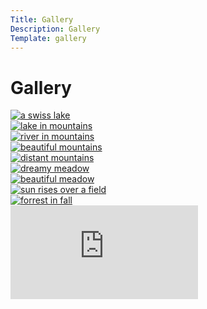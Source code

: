 ```yaml
---
Title: Gallery
Description: Gallery
Template: gallery
---
```


Gallery
===========

<div class="gallery" >
<div class="box1">
<a href="%base_url%/image/lake.jpg" target="_blank">
    <picture>
        <source media="(min-width: 767px)" srcset="%base_url%/image/lake.jpg?w=250&q=50">
        <source media="(min-width: 530px)" srcset="image/lake.jpg?w=500&q=50">
        <img class="gallery-img" src="%base_url%/image/lake.jpg?w=250" alt="a swiss lake">
    </picture>
</a>
</div>
<div class="box2">
<a href="%base_url%/image/lake2.jpg" target="_blank">
    <picture>
        <source media="(min-width: 767px)" srcset="%base_url%/image/lake2.jpg?w=250&q=50">
        <source media="(min-width: 530px)" srcset="image/lake2.jpg?w=500&q=50">
        <img class="gallery-img" src="%base_url%/image/lake2.jpg?w=250" alt="lake in mountains">
    </picture>
</a>
</div>
<div class="box3">
<a href="%base_url%/image/river.jpg" target="_blank">
    <picture>
        <source media="(min-width: 767px)" srcset="%base_url%/image/river.jpg?w=250&q=50">
        <source media="(min-width: 530px)" srcset="image/river.jpg?w=500&q=50">
        <img class="gallery-img" src="%base_url%/image/river.jpg?w=250" alt="river in mountains">
    </picture>
</a>
</div>
<div class="box4">
<a href="%base_url%/image/mountains.jpg" target="_blank">
    <picture>
        <source media="(min-width: 767px)" srcset="%base_url%/image/mountains.jpg?w=250&q=50">
        <source media="(min-width: 530px)" srcset="image/mountains.jpg?w=500&q=50">
        <img class="gallery-img" src="%base_url%/image/mountains.jpg?w=250" alt="beautiful mountains">
    </picture>
</a>
</div>
<div class="box5">
<a href="%base_url%/image/mountains2.jpg" target="_blank">
    <picture>
        <source media="(min-width: 767px)" srcset="%base_url%/image/mountains2.jpg?w=250&q=50">
        <source media="(min-width: 530px)" srcset="image/mountains2.jpg?w=500&q=50">
        <img  class="gallery-img" src="%base_url%/image/mountains2.jpg?w=250" alt="distant mountains">
    </picture>
</a>
</div>
<div class="box6">
<a href="%base_url%/image/meadow.jpg" target="_blank">
    <picture>
        <source media="(min-width: 767px)" srcset="%base_url%/image/meadow.jpg?w=250&q=50">
        <source media="(min-width: 530px)" srcset="image/meadow.jpg?w=500&q=50">
        <img class="gallery-img" src="%base_url%/image/meadow.jpg?w=250" alt="dreamy meadow">
    </picture>
</a>
</div>
<div class="box7">
<a href="%base_url%/image/meadow2.jpg" target="_blank">
    <picture>
        <source media="(min-width: 767px)" srcset="%base_url%/image/meadow2.jpg?w=250&q=50">
        <source media="(min-width: 530px)" srcset="image/meadow2.jpg?w=500&q=50">
        <img class="gallery-img" src="%base_url%/image/meadow2.jpg?w=250" alt="beautiful meadow">
    </picture>
</a>
</div>
<div class="box8">
<a href="%base_url%/image/sunrise.jpg" target="_blank">
    <picture>
        <source media="(min-width: 767px)" srcset="%base_url%/image/sunrise.jpg?w=250&q=50">
        <source media="(min-width: 530px)" srcset="image/sunrise.jpg?w=500&q=50">
        <img class="gallery-img" src="%base_url%/image/sunrise.jpg?w=250" alt="sun rises over a field">
    </picture>
</a>
</div>
<div class="box9">
<a href="%base_url%/image/forrest.jpg" target="_blank">
    <picture>
        <source media="(min-width: 767px)" srcset="%base_url%/image/forrest.jpg?w=250&q=50">
        <source media="(min-width: 530px)" srcset="image/forrest.jpg?w=500&q=50">
        <img class="gallery-img" src="%base_url%/image/forrest.jpg?w=250" alt="forrest in fall">
    </picture>
</a>
</div>

<div class="embed-container">
    <iframe src="https://www.youtube.com/embed/6qxeqGEFDt4" title="YouTube video player" frameborder="0" allowfullscreen></iframe>
</div>

</div>



